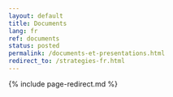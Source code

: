 ```yaml
---
layout: default
title: Documents
lang: fr
ref: documents
status: posted
permalink: /documents-et-presentations.html
redirect_to: /strategies-fr.html
---
```

<!--markdownlint-disable MD022-->
{% include page-redirect.md %}

